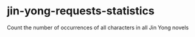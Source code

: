# jin-yong-requests-statistics
Count the number of occurrences of all characters in all Jin Yong novels
